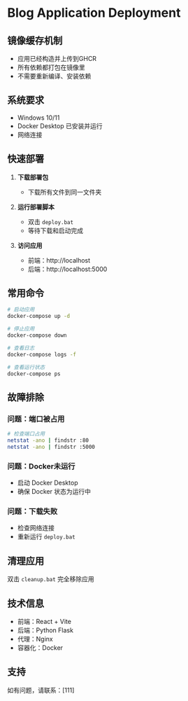 # Blog Application Deployment

## 镜像缓存机制

+ 应用已经构造并上传到GHCR
+ 所有依赖都打包在镜像里
+ 不需要重新编译、安装依赖

## 系统要求

- Windows 10/11
- Docker Desktop 已安装并运行
- 网络连接

## 快速部署

1. **下载部署包**
   - 下载所有文件到同一文件夹

2. **运行部署脚本**
   - 双击 `deploy.bat`
   - 等待下载和启动完成

3. **访问应用**
   - 前端：http://localhost
   - 后端：http://localhost:5000

## 常用命令

```bash
# 启动应用
docker-compose up -d

# 停止应用
docker-compose down

# 查看日志
docker-compose logs -f

# 查看运行状态
docker-compose ps
```

## 故障排除

### 问题：端口被占用
```bash
# 检查端口占用
netstat -ano | findstr :80
netstat -ano | findstr :5000
```

### 问题：Docker未运行
- 启动 Docker Desktop
- 确保 Docker 状态为运行中

### 问题：下载失败
- 检查网络连接
- 重新运行 `deploy.bat`

## 清理应用

双击 `cleanup.bat` 完全移除应用

## 技术信息

- 前端：React + Vite
- 后端：Python Flask
- 代理：Nginx
- 容器化：Docker

## 支持

如有问题，请联系：[111]